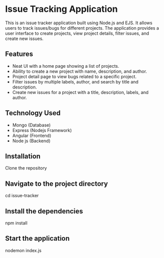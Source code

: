 # Issue Tracking Application

This is an issue tracker application built using Node.js and EJS. It allows users to track issues/bugs for different projects. The application provides a user interface to create projects, view project details, filter issues, and create new issues.

## Features
- Neat UI with a home page showing a list of projects.
- Ability to create a new project with name, description, and author.
- Project detail page to view bugs related to a specific project.
- Filter issues by multiple labels, author, and search by title and description.
- Create new issues for a project with a title, description, labels, and author.

## Technology Used

- Mongo (Database)
-  Express (Nodejs Framework)
- Angular (Frontend)
- Node js (Backend)

## Installation
Clone the repository

## Navigate to the project directory
cd issue-tracker

## Install the dependencies
npm install

## Start the application
nodemon index.js



